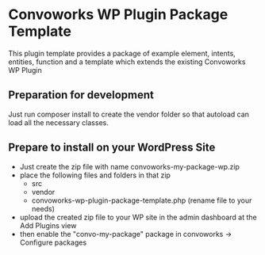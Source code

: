 # Convoworks WP Plugin Package Template
This plugin template provides a package of example element, intents, entities, function and a template which extends the existing Convoworks WP Plugin
## Preparation for development
Just run composer install to create the vendor folder so that autoload can load all the necessary classes.
## Prepare to install on your WordPress Site
* Just create the zip file with name convoworks-my-package-wp.zip
* place the following files and folders in that zip
    * src
    * vendor
    * convoworks-wp-plugin-package-template.php (rename file to your needs)
* upload the created zip file to your WP site in the admin dashboard at the Add Plugins view
* then enable the "convo-my-package" package in convoworks -> Configure packages